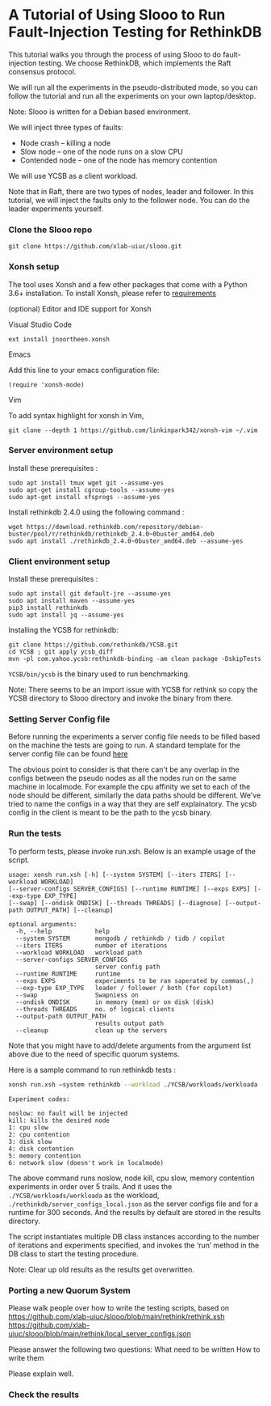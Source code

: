 # A Tutorial of Using Slooo to Run Fault-Injection Testing for RethinkDB


This tutorial walks you through the process of using Slooo to do fault-injection testing. We choose RethinkDB, which implements the Raft consensus protocol.

We will run all the experiments in the pseudo-distributed mode, so you can follow the tutorial and run all the experiments on your own laptop/desktop.

Note: Slooo is written for a Debian based environment.

We will inject three types of faults:
- Node crash – killing a node
- Slow node – one of the node runs on a slow CPU
- Contended node – one of the node has memory contention

We will use YCSB as a client workload. 

Note that in Raft, there are two types of nodes, leader and follower. In this tutorial, we will inject the faults only to the follower node. You can do the leader experiments yourself.

### Clone the Slooo repo

```
git clone https://github.com/xlab-uiuc/slooo.git
```

### Xonsh setup
The tool uses Xonsh and a few other packages that come with a Python 3.6+ installation. To install Xonsh, please refer to [requirements](https://github.com/xlab-uiuc/slooo/blob/req_doc/requirements.md)

(optional) Editor and IDE support for Xonsh

Visual Studio Code
```
ext install jnoortheen.xonsh
```

Emacs

Add this line to your emacs configuration file:
```
(require 'xonsh-mode)
```

Vim

To add syntax highlight for xonsh in Vim,
```
git clone --depth 1 https://github.com/linkinpark342/xonsh-vim ~/.vim
```


### Server environment setup


Install these prerequisites :
```
sudo apt install tmux wget git --assume-yes
sudo apt-get install cgroup-tools --assume-yes
sudo apt-get install xfsprogs --assume-yes
```
Install rethinkdb 2.4.0 using the following command :
```
wget https://download.rethinkdb.com/repository/debian-buster/pool/r/rethinkdb/rethinkdb_2.4.0~0buster_amd64.deb
sudo apt install ./rethinkdb_2.4.0~0buster_amd64.deb --assume-yes
```

### Client environment setup

Install these prerequisites :
```
sudo apt install git default-jre --assume-yes
sudo apt install maven --assume-yes
pip3 install rethinkdb
sudo apt install jq --assume-yes
```

Installing the YCSB for rethinkdb:
```
git clone https://github.com/rethinkdb/YCSB.git
cd YCSB ; git apply ycsb_diff
mvn -pl com.yahoo.ycsb:rethinkdb-binding -am clean package -DskipTests
```
`YCSB/bin/ycsb` is the binary used to run benchmarking. 

Note: There seems to be an import issue with YCSB for rethink so copy the YCSB directory to Slooo directory and invoke the binary from there.

### Setting Server Config file
Before running the experiments a server config file needs to be filled based on the machine the tests are going to run.
A standard template for the server config file can be found [here](https://github.com/xlab-uiuc/slooo/blob/main/tests/rethink/server_configs_local.json)

The obvious point to consider is that there can't be any overlap in the configs between the pseudo nodes as all the nodes run 
on the same machine in localmode.
For example the cpu affinity we set to each of the node should be different, similarly the data paths should be different.
We've tried to name the configs in a way that they are self explainatory. The ycsb config in the client is meant to be the path to the ycsb binary.

### Run the tests

To perform tests, please invoke run.xsh. Below is an example usage of the script. 
```
usage: xonsh run.xsh [-h] [--system SYSTEM] [--iters ITERS] [--workload WORKLOAD] 
[--server-configs SERVER_CONFIGS] [--runtime RUNTIME] [--exps EXPS] [--exp-type EXP_TYPE] 
[--swap] [--ondisk ONDISK] [--threads THREADS] [--diagnose] [--output-path OUTPUT_PATH] [--cleanup]

optional arguments:
  -h, --help            help
  --system SYSTEM       mongodb / rethinkdb / tidb / copilot
  --iters ITERS         number of iterations
  --workload WORKLOAD   workload path
  --server-configs SERVER_CONFIGS
                        server config path
  --runtime RUNTIME     runtime
  --exps EXPS           experiments to be ran saperated by commas(,)
  --exp-type EXP_TYPE   leader / follower / both (for copilot)
  --swap                Swapniess on
  --ondisk ONDISK       in memory (mem) or on disk (disk)
  --threads THREADS     no. of logical clients
  --output-path OUTPUT_PATH
                        results output path
  --cleanup             clean up the servers
  ```
Note that you might have to add/delete arguments from the argument list above due to the need of specific quorum systems.
  
Here is a sample command to run rethinkdb tests : 
```bash
xonsh run.xsh –system rethinkdb --workload ./YCSB/workloads/workloada --server-configs ./rethinkdb/server_configs_local.json --runtime 300 --exp-type follower --exps noslow,kill,1,5 --iters 5 
```
```
Experiment codes:

noslow: no fault will be injected
kill: kills the desired node
1: cpu slow
2: cpu contention
3: disk slow
4: disk contention
5: memory contention
6: network slow (doesn't work in localmode)
```

The above command runs noslow, node kill, cpu slow, memory contention experiments in order over 5 trails. And it uses the `./YCSB/workloads/workloada` as the workload, `./rethinkdb/server_configs_local.json` as the server configs file and for a runtime for 300 seconds. And the results by default are stored in the results directory.

The script instantiates multiple DB class instances according to the number of iterations and experiments specified, and invokes the ‘run’ method in the DB class to start the testing procedure. 

Note: Clear up old results as the results get overwritten.


### Porting a new Quorum System

Please walk people over how to write the testing scripts, based on
https://github.com/xlab-uiuc/slooo/blob/main/rethink/rethink.xsh
https://github.com/xlab-uiuc/slooo/blob/main/rethink/local_server_configs.json

Please answer the following two questions:
What need to be written
How to write them

Please explain well.

### Check the results